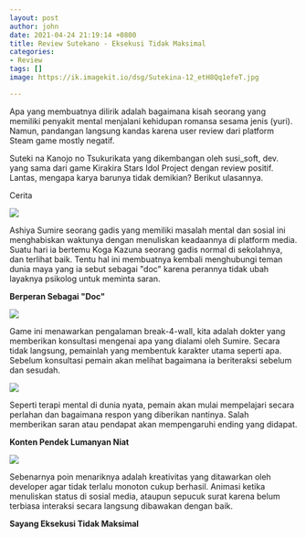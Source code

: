 ```yaml
---
layout: post
author: john
date: 2021-04-24 21:19:14 +0800
title: Review Sutekano - Eksekusi Tidak Maksimal
categories:
- Review
tags: []
image: https://ik.imagekit.io/dsg/Sutekina-12_etH8Qq1efeT.jpg

---
```

Apa yang membuatnya dilirik adalah bagaimana kisah seorang yang memiliki penyakit mental menjalani kehidupan romansa sesama jenis (yuri). Namun, pandangan langsung kandas karena user review dari platform Steam game mostly negatif.

Suteki na Kanojo no Tsukurikata yang dikembangan oleh susi_soft, dev. yang sama dari game Kirakira Stars Idol Project dengan review positif. Lantas, mengapa karya barunya tidak demikian? Berikut ulasannya.

Cerita

![](https://ik.imagekit.io/dsg/Sutekina-9_FyJQf0xo2.jpg)

Ashiya Sumire seorang gadis yang memiliki masalah mental dan sosial ini menghabiskan waktunya dengan menuliskan keadaannya di platform media. Suatu hari ia bertemu Koga Kazuna seorang gadis normal di sekolahnya, dan terlihat baik. Tentu hal ini membuatnya kembali menghubungi teman dunia maya yang ia sebut sebagai "doc" karena perannya tidak ubah layaknya psikolog untuk meminta saran.

**Berperan Sebagai "Doc"**

![](https://ik.imagekit.io/dsg/sutekina-8_-ru34X7bQ.jpg)

Game ini menawarkan pengalaman break-4-wall, kita adalah dokter yang memberikan konsultasi mengenai apa yang dialami oleh Sumire. Secara tidak langsung, pemainlah yang membentuk karakter utama seperti apa. Sebelum konsultasi pemain akan melihat bagaimana ia beriteraksi sebelum dan sesudah.

![](https://ik.imagekit.io/dsg/Sutekina-4_ahb6RvvSt.jpg)

Seperti terapi mental di dunia nyata, pemain akan mulai mempelajari secara perlahan dan bagaimana respon yang diberikan nantinya. Salah memberikan saran atau pendapat akan mempengaruhi ending yang didapat.

**Konten Pendek Lumanyan Niat**

![](https://ik.imagekit.io/dsg/Sutekina-5_4pp3ZXkiR.jpg)

Sebenarnya poin menariknya adalah kreativitas yang ditawarkan oleh developer agar tidak terlalu monoton cukup berhasil. Animasi ketika menuliskan status di sosial media, ataupun sepucuk surat karena belum terbiasa interaksi secara langsung dibawakan dengan baik.

**Sayang Eksekusi Tidak Maksimal**